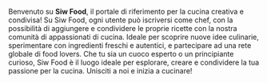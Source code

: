 Benvenuto su **Siw Food**, il portale di riferimento per la cucina creativa e condivisa!
Su Siw Food, ogni utente può iscriversi come chef, con la possibilità di aggiungere e condividere le proprie ricette con la nostra comunità di appassionati di cucina.
Ideale per scoprire nuove idee culinarie, sperimentare con ingredienti freschi e autentici, e partecipare ad una rete globale di food lovers. Che tu sia un cuoco esperto o un principiante curioso, Siw Food è il luogo ideale per esplorare, creare e condividere la tua passione per la cucina.
Unisciti a noi e inizia a cucinare!
